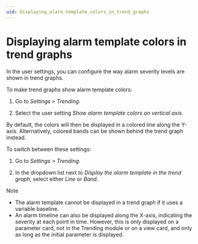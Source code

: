 ```yaml
---
uid: Displaying_alarm_template_colors_in_trend_graphs
---
```


# Displaying alarm template colors in trend graphs

In the user settings, you can configure the way alarm severity levels are shown in trend graphs.

To make trend graphs show alarm template colors:

1. Go to *Settings \> Trending*.

1. Select the user setting *Show alarm template colors on vertical axis*.

By default, the colors will then be displayed in a colored line along the Y-axis. Alternatively, colored bands can be shown behind the trend graph instead.

To switch between these settings:

1. Go to *Settings \> Trending*.

1. In the dropdown list next to *Display the alarm template in the trend graph*, select either *Line* or *Band*.

> [!NOTE]
>
> - The alarm template cannot be displayed in a trend graph if it uses a variable baseline.
> - An alarm timeline can also be displayed along the X-axis, indicating the severity at each point in time. However, this is only displayed on a parameter card, not in the Trending module or on a view card, and only as long as the initial parameter is displayed.
